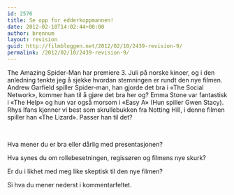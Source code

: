 ```yaml
---
id: 2576
title: Se opp for edderkoppmannen!
date: 2012-02-10T14:02:44+00:00
author: brennum
layout: revision
guid: http://filmbloggen.net/2012/02/10/2439-revision-9/
permalink: /2012/02/10/2439-revision-9/
---
```

The Amazing Spider-Man har premiere 3. Juli på norske kinoer, og i den anledning tenkte jeg å sjekke hvordan stemningen er rundt den nye filmen. Andrew Garfield spiller Spider-man, han gjorde det bra i &laquo;The Social Network&raquo;, kommer han til å gjøre det bra her og? Emma Stone var fantastisk i &laquo;The Help&raquo; og hun var også morsom i &laquo;Easy A&raquo; (Hun spiller Gwen Stacy). Rhys Ifans kjenner vi best som skrullebukken fra Notting Hill, i denne filmen spiller han &laquo;The Lizard&raquo;. Passer han til det?

&nbsp;

Hva mener du er bra eller dårlig med presentasjonen?

Hva synes du om rollebesetningen, regissøren og filmens nye skurk?

Er du i likhet med meg like skeptisk til den nye filmen?

Si hva du mener nederst i kommentarfeltet.

&nbsp;

&nbsp;